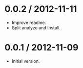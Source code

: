 
0.0.2 / 2012-11-11 
==================

  * Improve readme.
  * Split analyze and install.

0.0.1 / 2012-11-09 
==================

  * Initial version.
